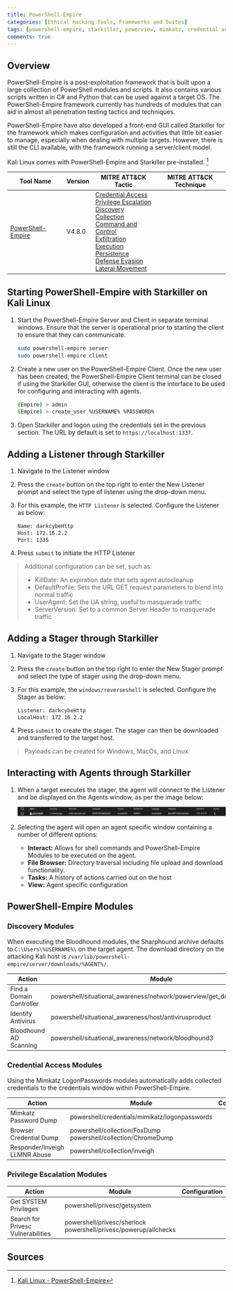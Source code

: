 ```yaml
---
title: PowerShell-Empire
categories: [Ethical Hacking Tools, Frameworks and Suites]
tags: [powershell-empire, starkiller, powerview, mimkatz, credential access (TA0006), privilege escalation (TA0004), discovery (TA0007), collection (TA0009)]
comments: true
---
```


## Overview

PowerShell-Empire is a post-exploitation framework that is built upon a large collection of PowerShell modules and scripts. It also contains various scripts written in C# and Python that can be used against a target OS. The PowerShell-Empire framework currently has hundreds of modules that can aid in almost all penetration testing tactics and techniques.

PowerShell-Empire have also developed a front-end GUI called Starkiller for the framework which makes configuration and activities that little bit easier to manage, especially when dealing with multiple targets. However, there is still the CLI available, with the framework running a server/client model.

Kali Linux comes with PowerShell-Empire and Starkiller pre-installed. [^1]

| Tool Name | Version | MITRE ATT&CK Tactic | MITRE ATT&CK Technique |
| --------- | ------- | ------------------- | ---------------------- |
| [PowerShell-Empire](https://github.com/BC-SECURITY/Empire) | V4.8.0 | [Credential Access](https://attack.mitre.org/tactics/TA0006/) <br> [Privilege Escalation](https://attack.mitre.org/tactics/TA0004/) <br> [Discovery](https://attack.mitre.org/tactics/TA0007/) <br> [Collection](https://attack.mitre.org/tactics/TA0009/) <br> [Command and Control](https://attack.mitre.org/tactics/TA0011/) <br> [Exfiltration](https://attack.mitre.org/tactics/TA0010/) <br> [Execution](https://attack.mitre.org/tactics/TA0002/) <br> [Persistence](https://attack.mitre.org/tactics/TA0003/) <br> [Defense Evasion](https://attack.mitre.org/tactics/TA0005/) <br> [Lateral Movement](https://attack.mitre.org/tactics/TA0008/)| |

## Starting PowerShell-Empire with Starkiller on Kali Linux

1. Start the PowerShell-Empire Server and Client in separate terminal windows. Ensure that the server is operational prior to starting the client to ensure that they can communicate.

    ```bash
    sudo powershell-empire server
    sudo powershell-empire client
    ```

2. Create a new user on the PowerShell-Empire Client. Once the new user has been created, the PowerShell-Empire Client terminal can be closed if using the Starkiller GUI, otherwise the client is the interface to be used for configuring and interacting with agents.

    ```bash
    (Empire) > admin
    (Empire) > create_user %USERNAME% %PASSWORD%
    ```

3. Open Starkiller and logon using the credentials set in the previous section. The URL by default is set to `https://localhost:1337`.

## Adding a Listener through Starkiller

1. Navigate to the Listener window
2. Press the `create` button on the top right to enter the New Listener prompt and select the type of listener using the drop-down menu.
3. For this example, the `HTTP Listener` is selected. Configure the Listener as below:

    ```plaintext
    Name: darkcybeHttp
    Host: 172.16.2.2
    Port: 1335
    ```

4. Press `submit` to initiate the HTTP Listener

> Additional configuration can be set, such as:
> - KillDate: An expiration date that sets agent autocleanup
> - DefaultProfile: Sets the URL GET request parameters to blend into normal traffic
> - UserAgent: Set the UA string, useful to masquerade traffic
> - ServerVersion: Set to a common Server Header to masquerade traffic

## Adding a Stager through Starkiller

1. Navigate to the Stager window
2. Press the `create` button on the top right to enter the New Stager prompt and select the type of stager using the drop-down menu.
3. For this example, the `windows/reverseshell` is selected. Configure the Stager as below:

    ```plaintext
    Listener: darkcybeHttp
    LocalHost: 172.16.2.2
    ```

4. Press `submit` to create the stager. The stager can then be downloaded and transferred to the target host.

> Payloads can be created for Windows, MacOs, and Linux.

## Interacting with Agents through Starkiller

1. When a target executes the stager, the agent will connect to the Listener and be displayed on the Agents window, as per the image below:

    ![PowerShell Empire - Agents](/assets/img/posts/ETH/ETH_TOOLS/FRAMEWORKS/PsEmp_Agents.png "PowerShell Empire - Agents")

2. Selecting the agent will open an agent specific window containing a number of different options:

   - **Interact:** Allows for shell commands and PowerShell-Empire Modules to be executed on the agent.
   - **File Browser:** Directory traversal including file upload and download functionality.
   - **Tasks:** A history of actions carried out on the host
   - **View:** Agent specific configuration

## PowerShell-Empire Modules

### Discovery Modules

When executing the Bloodhound modules, the Sharphound archive defaults to `C:\Users\%USERNAME%\` on the target agent. The download directory on the attacking Kali host is `/var/lib/powershell-empire/server/downloads/%AGENT%/`.

| Action                   | Module                                                                   | Configuration |
| ------------------------ | ------------------------------------------------------------------------ | ------------- |
| Find a Domain Controller | powershell/situational_awareness/network/powerview/get_domain_controller |               |
| Identify Antivirus       | powershell/situational_awareness/host/antivirusproduct                   |               |
| Bloodhound AD Scanning   | powershell/situational_awareness/network/bloodhound3                     |               |

### Credential Access Modules

Using the Mimkatz LogonPasswords modules automatically adds collected credentials to the credentials window within PowerShell-Empire.

| Action                   | Module                                                                   | Configuration |
| ------------------------ | ------------------------------------------------------------------------ | ------------- |
| Mimkatz Password Dump    | powershell/credentials/mimikatz/logonpasswords                           |               |
| Browser Credential Dump  | powershell/collection/FoxDump <br> powershell/collection/ChromeDump      |               |
| Responder/Inveigh LLMNR Abuse | powershell/collection/inveigh                                       |               |

### Privilege Escalation Modules

| Action                   | Module                                                                   | Configuration |
| ------------------------ | ------------------------------------------------------------------------ | ------------- |
| Get SYSTEM Privileges    | powershell/privesc/getsystem                                             |               |
| Search for Privesc Vulnerabilities | powershell/privesc/sherlock <br> powershell/privesc/powerup/allchecks |        |

## Sources

[^1]: [Kali Linux - PowerShell-Empire](https://www.kali.org/tools/powershell-empire/)
